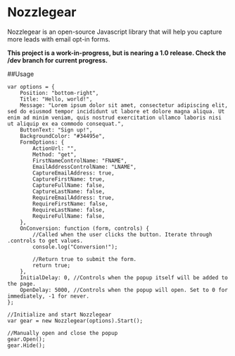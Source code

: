 # Nozzlegear
Nozzlegear is an open-source Javascript library that will help you capture more leads with email opt-in forms.

**This project is a work-in-progress, but is nearing a 1.0 release. Check the /dev branch for current progress.**

##Usage

```
var options = {
    Position: "bottom-right",
    Title: "Hello, world!",
    Message: "Lorem ipsum dolor sit amet, consectetur adipiscing elit, sed do eiusmod tempor incididunt ut labore et dolore magna aliqua. Ut enim ad minim veniam, quis nostrud exercitation ullamco laboris nisi ut aliquip ex ea commodo consequat.",
    ButtonText: "Sign up!",
    BackgroundColor: "#34495e",
    FormOptions: {
        ActionUrl: "",
        Method: "get",
        FirstNameControlName: "FNAME",
        EmailAddressControlName: "LNAME",
        CaptureEmailAddress: true,
        CaptureFirstName: true,
        CaptureFullName: false,
        CaptureLastName: false,
        RequireEmailAddress: true,
        RequireFirstName: false,
        RequireLastName: false,
        RequireFullName: false,
    },
    OnConversion: function (form, controls) {
        //Called when the user clicks the button. Iterate through .controls to get values.
        console.log("Conversion!");
        
        //Return true to submit the form.
        return true;
    },
    InitialDelay: 0, //Controls when the popup itself will be added to the page.
    OpenDelay: 5000, //Controls when the popup will open. Set to 0 for immediately, -1 for never.
};

//Initialize and start Nozzlegear
var gear = new Nozzlegear(options).Start();

//Manually open and close the popup
gear.Open();
gear.Hide();
```